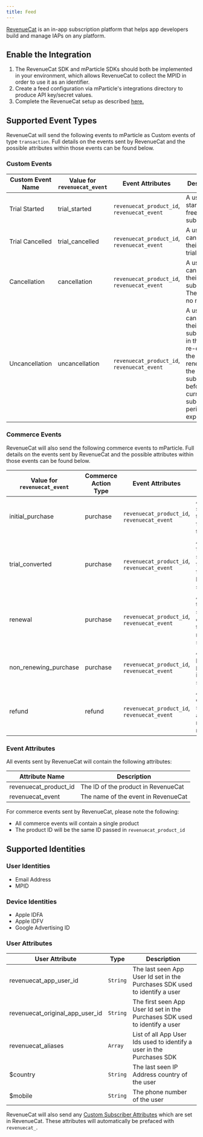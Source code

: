 ```yaml
---
title: Feed
---
```


[RevenueCat](https://www.revenuecat.com/) is an in-app subscription platform that helps app developers build and manage IAPs on any platform.

## Enable the Integration

1. The RevenueCat SDK and mParticle SDKs should both be implemented in your environment, which allows RevenueCat to collect the MPID in order to use it as an identifier.
2. Create a feed configuration via mParticle's integrations directory to produce API key/secret values.
3. Complete the RevenueCat setup as described [here.](https://docs.revenuecat.com/docs/mparticle)

## Supported Event Types

RevenueCat will send the following events to mParticle as Custom events of type `transaction`. Full details on the events sent by RevenueCat and the possible attributes within those events can be found below.

### Custom Events

| Custom Event Name | Value for `revenuecat_event`  | Event Attributes | Description
| ---|---|---|---|
| Trial Started | trial_started | `revenuecat_product_id`, `revenuecat_event` | A user started a free trial subscription |
| Trial Cancelled | trial_cancelled | `revenuecat_product_id`, `revenuecat_event` | A user canceled their free trial |
| Cancellation | cancellation | `revenuecat_product_id`, `revenuecat_event` | A user canceled their subscription. There will be no refund |
| Uncancellation | uncancellation | `revenuecat_product_id`, `revenuecat_event` | A user who cancelled their subscription in the past, re-enable the auto-renewal of the subscription before the current subscription period expires |

### Commerce Events

RevenueCat will also send the following commerce events to mParticle. Full details on the events sent by RevenueCat and the possible attributes within those events can be found below.

| Value for `revenuecat_event`  | Commerce Action Type | Event Attributes | Description
| ---|---|---|---|
| initial_purchase | purchase | `revenuecat_product_id`, `revenuecat_event` | A user subscribed to a product for the first time |
| trial_converted | purchase | `revenuecat_product_id`, `revenuecat_event` | A user on a free trial subscription, finished the free trial and kept the subscription |
| renewal | purchase | `revenuecat_product_id`, `revenuecat_event` | A period of the subscription ended, and the user renewed the subscription |
| non_renewing_purchase | purchase | `revenuecat_product_id`, `revenuecat_event` | A user purchase a product that it's not a subscription |
| refund | refund | `revenuecat_product_id`, `revenuecat_event` | A user cancelled a subscription and received a refund |

### Event Attributes

All events sent by RevenueCat will contain the following attributes:

| Attribute Name | Description |
|---|---|
| revenuecat_product_id | The ID of the product in RevenueCat |
| revenuecat_event | The name of the event in RevenueCat |

For commerce events sent by RevenueCat, please note the following:
* All commerce events will contain a single product
* The product ID will be the same ID passed in `revenuecat_product_id`

## Supported Identities

### User Identities

* Email Address
* MPID

### Device Identities

* Apple IDFA
* Apple IDFV
* Google Advertising ID

### User Attributes
| User Attribute | Type | Description
| ---|---|---|
| revenuecat_app_user_id | `String`	| The last seen App User Id set in the Purchases SDK used to identify a user |
| revenuecat_original_app_user_id | `String` |	The first seen App User Id set in the Purchases SDK used to identify a user |
| revenuecat_aliases | `Array` | List of all App User Ids used to identify a user in the Purchases SDK |
| $country	| `String` | The last seen IP Address country of the user |
| $mobile | `String` | The phone number of the user |

RevenueCat will also send any [Custom Subscriber Attributes](https://docs.revenuecat.com/docs/subscriber-attributes) which are set in RevenueCat. These attributes will automatically be prefaced with `revenuecat_`.
